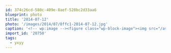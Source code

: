 ```yaml
---
id: 374c26cd-580c-409e-8aef-528bc2d33aa6
blueprint: photo
title: '2014-07-12'
photo: '/images/2014/07/8ffc1-2014-07-12.jpg'
caption: '<!-- wp:image --><figure class="wp-block-image"><img src="/assets/images/2014/07/8ffc1-2014-07-12.jpg" /></figure><!-- /wp:image --><!-- wp:paragraph --><p>MakerBots, developer talks, and time in the sun. This is how you do #yxyy</p><!-- /wp:paragraph -->'
import_id: '20750'
tags:
  - yxyy
---
```

